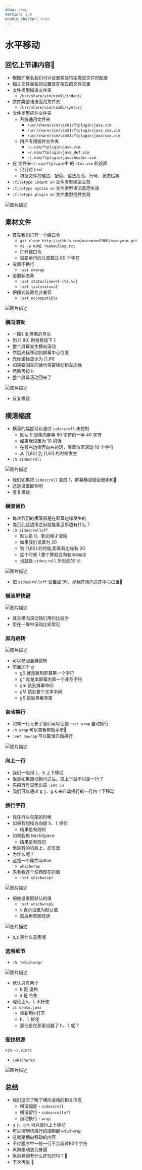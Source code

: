 ```yaml
---
show: step
version: 1.0
enable_checker: true
---
```


# 水平移动

## 回忆上节课内容🤔


- 根据扩展名我们可以设置某些特定类型文件的配置
- 相关文件类型的设置放在相应的文件夹里
- 文件类型缩进文件夹
	- `/usr/share/vim/vim81/indent/`
- 文件类型语法高亮文件夹
	- `/usr/share/vim/vim81/syntax/`
- 文件类型插件文件夹
	- 系统通用文件夹
		- `/usr/share/vim/vim81/ftplugin/java.vim`
		- `/usr/share/vim/vim81/ftplugin/java_xxx.vim`
		- `/usr/share/vim/vim81/ftplugin/java/xxx.vim`
	- 用户专用插件文件夹
		- `~/.vim/ftplugin/java.vim`
		- `~/.vim/ftplugin/java_def.vim`
		- `~/.vim/ftplugin/java/header.vim` 
- 在 文件夹`~/.vim/ftplugin`中 的 `html.vim` 的设置
	- 只针对 `html` 
	- 包括文件的缩进、配色、语法高亮、行号、状态栏等
- `:filetype indent on` 文件类型缩进生效
- `:filetype syntax on` 文件类型语法高亮生效
- `:filetype plugin on` 文件类型插件生效

![图片描述](https://doc.shiyanlou.com/courses/uid1190679-20210805-1628161602098)

## 素材文件
- 首先我们打开一个绕口令
	- `git clone http://github.com/overmind1980/oeasyvim.git`
	- `vi -u NONE raokouling.txt`
	- 打开绕口令
	- 需要单行的长度超过 80 个字符
- 设置不换行 
	- `:set nowrap`
- 设置状态条
	- `:set statusline=%f-[%l,%c]`
	- `:set laststatus=2`
- 把模式设置为非兼容 
	- `:set nocompatible`

![图片描述](https://doc.shiyanlou.com/courses/uid1190679-20201001-1601551908235)

### 横向滚动

- 一路<kbd>l</kbd> 到屏幕的尽头 
- 到 [1,80] 时候再按下 <kbd>l</kbd>
- 整个屏幕发生横向滚动
- 然后光标移动到屏幕中心位置
- 光标坐标显示为 [1,81]
- 如果要回来的话也需要移动到左边缘
- 然后再按 <kbd>h️</kbd>
- 整个屏幕滚动回来了

![图片描述](https://doc.shiyanlou.com/courses/uid1190679-20201001-1601552578738)

- 反复横跳

## 横滚幅度

- 横滚的幅度可以通过 `sidescroll` 来控制
	- 默认 0 是横向屏幕 80 字符的一半 40 字符
	- 如果我设置为 10 的话
	- 在最右边缘再向右的话，屏幕位置滚动 10 个字符
	- 从 [1,80] 到 [1,81] 的时候发生
- `:h sidescroll` 

![图片描述](https://doc.shiyanlou.com/courses/uid1190679-20201001-1601553429958)

- 我们如果把 `sidescroll` 变成 1，屏幕横滚就会很柔和🤪
- 还是设置回10吧
- 反复横跳

### 横滚留位

- 每次我们的横滚都是在屏幕边缘发生的
- 能否到达边缘之前就能看见那边有什么？
- `:h sidescrolloff`
	- 默认是 0，到边缘才滚动
	- 如果我们设置为 20
	- 到 [1,60] 的时候,距离有边缘有 20
	- 这个时候 <kbd>l️</kbd >整个屏就会向右`滚动幅度`
	- 也就是 `sidescroll` 所对应的 `10`

![图片描述](https://doc.shiyanlou.com/courses/uid1190679-20201001-1601553980527)

- 把 `sidescrolloff` 设置成 99，光标在横向总在中心位置🤪

### 横滚屏快键

![图片描述](https://doc.shiyanlou.com/courses/uid1190679-20210728-1627437058514)

- 其实横向滚动我们用的比较少
- 但在一屏中滚动比较常见

### 屏内跳转

![图片描述](https://doc.shiyanlou.com/courses/uid1190679-20210728-1627437792270)

- 可以参照全屏跳转
- 前面加个 g
  - g0 就是跳到屏幕第一个字符
  - g^ 就是本屏幕内第一个非空字符
  - gm 跳到屏幕中间
  - gM 跳到整个文本中间
  - g$ 跳到屏幕末尾

### 自动换行

- 如果一行太长了我们可以让他 `:set wrap` 自动换行
- `:h wrap` 可以查看帮助手册📕
- `:set nowrap` 可以取消自动换行

![图片描述](https://doc.shiyanlou.com/courses/uid1190679-20201001-1601554594364)

### 向上一行

- 我们一般用 <kbd>j</kbd>、<kbd>k</kbd> 上下移动
- 但是如果自动换行之后，这上下就不只是一行了
- 先把行号显示出来 `:set nu`
- 我们可以通过 <kbd>g</kbd> <kbd>j</kbd>、<kbd>g</kbd> <kbd>k</kbd> 来自动换行的一行内上下移动

### 换行字符

- 我在行头句尾的时候
- 如果我想按方向键 <kbd>h</kbd>、<kbd>l</kbd> 换行
  - 结果是有效的
- 如果我用 <kbd>BackSpace</kbd>
	- 结果是有效的
- 但是有的机器上，却无效
- 为什么呢？
- 这是一个属性option
  - `whichwrap`
- 先看看这个东西现在的值
  - `:set whichwrap?`

![图片描述](https://doc.shiyanlou.com/courses/uid1190679-20210709-1625798020232)

- 把他设置回默认的值
  - `:set whichwrap&`
  - `&` 表示设置为默认值
  - 然后再观察现状

![图片描述](https://doc.shiyanlou.com/courses/uid1190679-20210709-1625798110533)

- b,s 是什么意思呢

### 选项细节

- `:h 'whichwrap'`

![图片描述](https://doc.shiyanlou.com/courses/uid1190679-20210709-1625798203804)

- 默认只有两个
	- b 是 <BackSpace> 退格
	- s 是 <Space> 空格
- 理论上<kbd>h</kbd>、<kbd>l</kbd> 不好使
- `vi oeasy.java`
	- 重新用vi打开
	- <kbd>h</kbd>、<kbd>l</kbd> 好使
	- 那他是在那里设置了 <kbd>h</kbd>、<kbd>l</kbd> 呢？

### 查找根源

```bash
vim ~/.vimrc
```

- `/whichwrap`

![图片描述](https://doc.shiyanlou.com/courses/uid1190679-20210709-1625798445526)


## 总结

- 我们这次了解了横向滚动的相关信息
	- 横滚幅度 - `sidescroll`
	- 横滚留位 - `sidescrolloff`
	- 自动换行 - `wrap`
- <kbd>g</kbd> <kbd>j</kbd>、<kbd>g</kbd> <kbd>k</kbd> 可以逐行上下移动
- 可以控制切换行的控制键 `whichwrap`
- 这就是横向移动的内容
- 不过程序中一般一行不会超过80个字符
- 纵向移动更为普遍
- 纵向移动有什么好玩的吗？🤔
- 下次再说 👋






